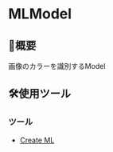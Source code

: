 # MLModel

## 📖概要
<p>画像のカラーを識別するModel</p>

## 🛠使用ツール
### ツール
<ul>
<li><a href="https://developer.apple.com/jp/machine-learning/create-ml/">Create ML</a></li>
</ul>
